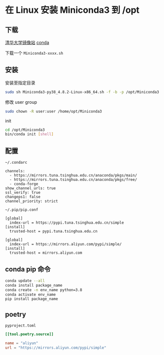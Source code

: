# 在 Linux 安装 Miniconda3 到 /opt

## 下载

[清华大学镜像站](https://mirrors.tuna.tsinghua.edu.cn/anaconda/miniconda/)
[conda](https://docs.conda.io/en/latest/miniconda.html)

下载一个 `Miniconda3-xxxx.sh`

## 安装

安装至指定目录

```bash
sudo sh Miniconda3-py38_4.8.2-Linux-x86_64.sh -f -b -p /opt/Miniconda3
```

修改 user group

```bash
sudo chown -R user:user /home/opt/Miniconda3
```

init

```bash
cd /opt/Miniconda3
bin/conda init [shell]
```

## 配置

`~/.condarc`

```text
channels:
  - https://mirrors.tuna.tsinghua.edu.cn/anaconda/pkgs/main/
  - https://mirrors.tuna.tsinghua.edu.cn/anaconda/pkgs/free/
  - conda-forge
show_channel_urls: true
ssl_verify: true
changeps1: false
channel_priority: strict
```

`~/.pip/pip.conf`

```text
[global]
  index-url = https://pypi.tuna.tsinghua.edu.cn/simple
[install]
  trusted-host = pypi.tuna.tsinghua.edu.cn

[global]
  index-url = https://mirrors.aliyun.com/pypi/simple/
[install]
  trusted-host = mirrors.aliyun.com
```

## conda pip 命令

```bash
conda update --all
conda install package_name
conda create -n env_name python=3.8
conda activate env_name
pip install package_name
```

## poetry

`pyproject.toml`

```toml
[[tool.poetry.source]]

name = "aliyun"
url = "https://mirrors.aliyun.com/pypi/simple"
```
